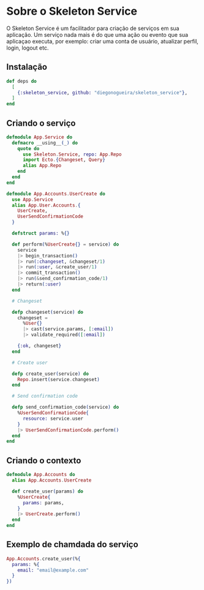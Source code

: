 # Sobre o Skeleton Service

O Skeleton Service é um facilitador para criação de serviços em sua aplicação.
Um serviço nada mais é do que uma ação ou evento que sua aplicaçao executa, por exemplo: criar uma conta de usuário,
atualizar perfil, login, logout etc.

## Instalação

```elixir
def deps do
  [
    {:skeleton_service, github: "diegonogueira/skeleton_service"},
  ]
end
```

## Criando o serviço

```elixir
defmodule App.Service do
  defmacro __using__(_) do
    quote do
      use Skeleton.Service, repo: App.Repo
      import Ecto.{Changeset, Query}
      alias App.Repo
    end
  end
end
```

```elixir
defmodule App.Accounts.UserCreate do
  use App.Service
  alias App.User.Accounts.{
    UserCreate,
    UserSendConfirmationCode
  }

  defstruct params: %{}

  def perform(%UserCreate{} = service) do
    service
    |> begin_transaction()
    |> run(:changeset, &changeset/1)
    |> run(:user, &create_user/1)
    |> commit_transaction()
    |> run(&send_confirmation_code/1)
    |> return(:user)
  end

  # Changeset

  defp changeset(service) do
    changeset =
      %User{}
      |> cast(service.params, [:email])
      |> validate_required([:email])

    {:ok, changeset}
  end

  # Create user

  defp create_user(service) do
    Repo.insert(service.changeset)
  end

  # Send confirmation code

  defp send_confirmation_code(service) do
    %UserSendConfirmationCode{
      resource: service.user
    }
    |> UserSendConfirmationCode.perform()
  end
end

```

## Criando o contexto

```elixir
defmodule App.Accounts do
  alias App.Accounts.UserCreate

  def create_user(params) do
    %UserCreate{
      params: params,
    }
    |> UserCreate.perform()
  end
end
```

## Exemplo de chamdada do serviço

```elixir
App.Accounts.create_user(%{
  params: %{
    email: "email@example.com"
  }
})
```